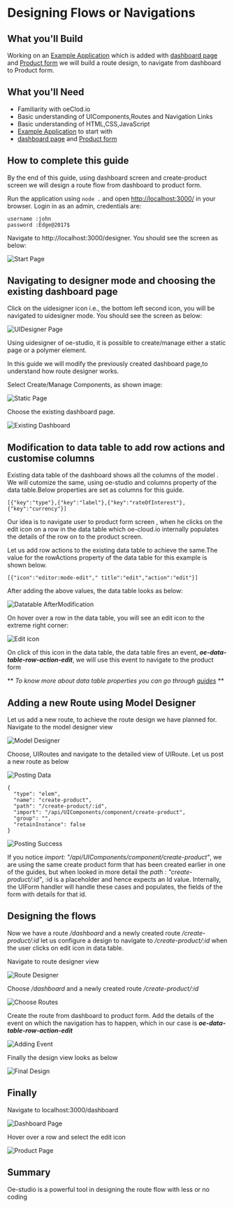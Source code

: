 # Designing Flows or Navigations

## What you'll Build

Working on an [Example Application](http://evgit/oecloud.io/oe-demo-app) which is added with [dashboard page](create-dashboard.md) and [Product form](create-forms) we will build a route design, to navigate from dashboard to Product form.


## What you'll Need
* Familiarity with oeClod.io
* Basic understanding of UIComponents,Routes and Navigation Links
* Basic understanding of HTML,CSS,JavaScript
* [Example Application](https://cassibank.oecloud.io/login) to start with
* [dashboard page](create-dashboard.md) and [Product form](create-forms)

## How to complete this guide

By the end of this guide, using dashboard screen and create-product screen we will design a route flow from dashboard to product form.

Run the application using `node .` and open [http://localhost:3000/](http://localhost:3000/) in your browser. Login in as an admin, credentials are: 
 ```
 username :john
 password :Edge@2017$
 ```

Navigate to http://localhost:3000/designer. You should see the screen as below:

![Start Page][desstart-page]

## Navigating to designer mode and choosing the existing dashboard page

Click on the uidesigner icon i.e., the bottom left second icon, you will be navigated to uidesigner mode. You should see the screen as below:

![UIDesigner Page][UIDesigner-page]

Using uidesigner of oe-studio, it is possible to create/manage either a static page or a polymer element.

In this guide we will modify the previously created dashboard page,to understand how route designer works. 

Select Create/Manage Components, as shown image:

![Static Page][static-page]

Choose the existing dashboard page.

![Existing Dashboard][existing-dashboard]

## Modification to data table to add row actions and customise columns

Existing data table of the dashboard shows all the columns of the model . We will cutomize the same, using oe-studio and columns property of the data table.Below properties are set as columns for this guide.

```
[{"key":"type"},{"key":"label"},{"key":"rateOfInterest"},{"key":"currency"}]
```

Our idea is to navigate user to product form  screen , when he clicks on the edit icon on a row in the data table which oe-cloud.io internally populates the details of the row on to the product screen.

Let us add row actions to the existing data table to achieve the same.The value for the rowActions property of the data table for  this example is shown below.

```
[{"icon":"editor:mode-edit"," title":"edit","action":"edit"}]
```
After adding the above values, the data table looks as below: 

![Datatable AfterModification][datatable-after]

On hover over a row in the data table, you will see an edit icon to the extreme right corner:

![Edit icon][edit-icon]

On click of this icon in the data table, the data table fires an event, **_oe-data-table-row-action-edit_**, we will use this event to navigate to the product form

** _To know more about data table properties you can go through [guides](http://www.oeCloud.io/docs)_ ** 
 
## Adding a new Route using Model Designer

Let us add a new route, to achieve the route design we have planned for. Navigate to the model designer view

![Model Designer][model-designer]

Choose, UIRoutes and navigate to the detailed view of UIRoute. Let us post a new route as below

![Posting Data][post-data1]

```
{
  "type": "elem",
  "name": "create-product",
  "path": "/create-product/:id",
  "import": "/api/UIComponents/component/create-product",
  "group": "",
  "retainInstance": false
}
```
![Posting Success][post-data2]


If you notice _import:  "/api/UIComponents/component/create-product"_, we are using the same create product form that has been created earlier in one of the guides, but when looked in more detail the  _path : "create-product/:id"_, :id is a placeholder and hence expects an Id value. Internally, the UIForm handler will handle these cases and populates, the fields of the form with details for that id.

## Designing the flows

Now we have a route _/dashboard_ and a newly created route _/create-product/:id_ let us configure a design to navigate to  _/create-product/:id_ when the user clicks on edit icon in data table.

Navigate to route designer view

![Route Designer][route-designer]

Choose _/dashboard_ and a newly created route _/create-product/:id_

![Choose Routes][choose-routes]

Create the route from dashboard to product form. Add the details of the event on which the navigation has to happen, which in our case is **_oe-data-table-row-action-edit_**

![Adding Event][add-event]

Finally the design view looks as below

![Final Design][final-design]

## Finally

Navigate to localhost:3000/dashboard

![Dashboard Page][end-page1]

Hover over a row and select the edit icon

![Product Page][end-page2]


## Summary
Oe-studio is a  powerful tool in designing the route flow  with less or no coding


[desstart-page]:  images/oe-studio-charts/desstart-page.PNG "Start Page"
[UIDesigner-page]:images/oe-studio-charts/uidesstart-page.PNG "UIDesigner Page"
[static-page]:images/oe-studio-charts/static-page.PNG "Static Page"
[end-page1]: images/oe-studio-routedesigner/datatable_edit.PNG "Dashboard Page"
[end-page2]: images/oe-studio-routedesigner/final_page.PNG "Product Page"
[existing-dashboard]: images/oe-studio-routedesigner/choosing_ExistingPage.PNG "Exisiting Dashboard"
[datatable-after]: images/oe-studio-routedesigner/datatable_aftermodification.PNG "Datatable AfterModification"
[edit-icon]: images/oe-studio-routedesigner/datatable_aftermod1.PNG "Edit icon"
[model-designer]: images/oe-studio-routedesigner/model_view.PNG "Model Designer"
[post-data1]: images/oe-studio-routedesigner/post_data.PNG "Posting Data"
[post-data2]: images/oe-studio-routedesigner/post_data2.PNG "Posting Success"
[route-designer]: images/oe-studio-routedesigner/route-designer.PNG "Route Designer"
[choose-routes]: images/oe-studio-routedesigner/creating_routeflow1.PNG "Choose Routes"
[add-event]: images/oe-studio-routedesigner/creating_routeflow2.PNG "Adding Event"
[final-design]: images/oe-studio-routedesigner/creating_routeflow3.PNG "Final Design"
